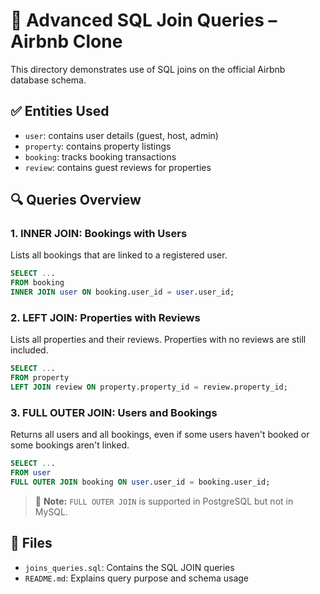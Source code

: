# 📘 Advanced SQL Join Queries – Airbnb Clone

This directory demonstrates use of SQL joins on the official Airbnb database schema.

## ✅ Entities Used

- `user`: contains user details (guest, host, admin)
- `property`: contains property listings
- `booking`: tracks booking transactions
- `review`: contains guest reviews for properties

## 🔍 Queries Overview

### 1. INNER JOIN: Bookings with Users

Lists all bookings that are linked to a registered user.

```sql
SELECT ...
FROM booking
INNER JOIN user ON booking.user_id = user.user_id;
```

### 2. LEFT JOIN: Properties with Reviews

Lists all properties and their reviews. Properties with no reviews are still included.

```sql
SELECT ...
FROM property
LEFT JOIN review ON property.property_id = review.property_id;
```

### 3. FULL OUTER JOIN: Users and Bookings

Returns all users and all bookings, even if some users haven't booked or some bookings aren't linked.

```sql
SELECT ...
FROM user
FULL OUTER JOIN booking ON user.user_id = booking.user_id;
```

> 🔁 **Note:** `FULL OUTER JOIN` is supported in PostgreSQL but not in MySQL.

## 📄 Files

- `joins_queries.sql`: Contains the SQL JOIN queries
- `README.md`: Explains query purpose and schema usage
